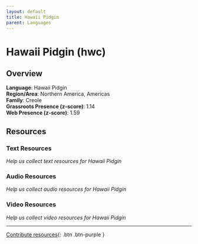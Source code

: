 ```yaml
---
layout: default
title: Hawaii Pidgin
parent: Languages
---
```


# Hawaii Pidgin (hwc)

## Overview

**Language**: Hawaii Pidgin  
**Region/Area**: Northern America, Americas  
**Family**: Creole  
**Grassroots Presence (z-score)**: 1.14  
**Web Presence (z-score)**: 1.59  

## Resources

### Text Resources
*Help us collect text resources for Hawaii Pidgin*

### Audio Resources
*Help us collect audio resources for Hawaii Pidgin*

### Video Resources
*Help us collect video resources for Hawaii Pidgin*

---

[Contribute resources](https://forms.office.com/e/1SfLJx3u1r){: .btn .btn-purple }

